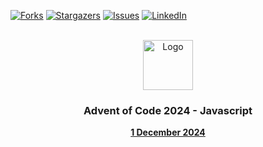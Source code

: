 
<a id="readme-top"></a>
<!-- PROJECT SHIELDS -->
<!--
*** I'm using markdown "reference style" links for readability.
*** Reference links are enclosed in brackets [ ] instead of parentheses ( ).
*** See the bottom of this document for the declaration of the reference variables
*** for contributors-url, forks-url, etc. This is an optional, concise syntax you may use.
*** https://www.markdownguide.org/basic-syntax/#reference-style-links
-->
[![Forks][forks-shield]][forks-url]
[![Stargazers][stars-shield]][stars-url]
[![Issues][issues-shield]][issues-url]
[![LinkedIn][linkedin-shield]][linkedin-url]



<!-- PROJECT LOGO -->
<br />
<div align="center">
  <a href="https://github.com/soycedric/Advent-of-Code-24">
    <img src="https://camo.githubusercontent.com/abf7c05e44e0895311dda543d3f6d2f98cbb458197b37813811558cd5e920be2/68747470733a2f2f616476656e746f66636f64652e636f6d2f66617669636f6e2e706e67" alt="Logo" width="80" height="80">
  </a>

  <h3 align="center">Advent of Code 2024 - Javascript</h3>

  <p align="center">
    <a href="https://github.com/othneildrew/Best-README-Template"><strong>1 December 2024</strong></a>
    <br />

  </p>
</div>




<!-- MARKDOWN LINKS & IMAGES -->
<!-- https://www.markdownguide.org/basic-syntax/#reference-style-links -->
[contributors-shield]: https://img.shields.io/github/contributors/soycedric/Advent-of-Code-24.svg?style=for-the-badge
[contributors-url]: https://github.com/othneildrew/Best-README-Template/graphs/contributors
[forks-shield]: https://img.shields.io/github/forks/soycedric/Advent-of-Code-24.svg?style=for-the-badge
[forks-url]: https://github.com/soycedric/Advent-of-Code-24/network/members
[stars-shield]: https://img.shields.io/github/stars/soycedric/Advent-of-Code-24.svg?style=for-the-badge
[stars-url]: https://github.com/soycedric/Advent-of-Code-24/stargazers
[issues-shield]: soycedric/Advent-of-Code-24.svg?style=for-the-badge
[issues-url]: https://github.com/soycedric/Advent-of-Code-24/issues
[linkedin-shield]: https://img.shields.io/badge/-LinkedIn-black.svg?style=for-the-badge&logo=linkedin&colorB=555
[linkedin-url]: https://www.linkedin.com/in/cedric-olivier/

